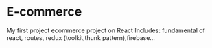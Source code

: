 # E-commerce
My first project ecommerce project on React 
Includes: fundamental of react, routes, redux (toolkit,thunk pattern),firebase... 
